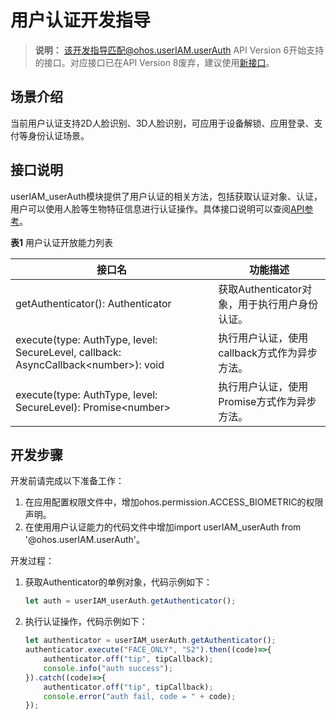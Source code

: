 # 用户认证开发指导

> **说明：**
> 该开发指导匹配@ohos.userIAM.userAuth API Version 6开始支持的接口。对应接口已在API Version 8废弃，建议使用[新接口](userauth-guidelines-api8.md)。

## 场景介绍

当前用户认证支持2D人脸识别、3D人脸识别，可应用于设备解锁、应用登录、支付等身份认证场景。

## 接口说明

userIAM_userAuth模块提供了用户认证的相关方法，包括获取认证对象、认证，用户可以使用人脸等生物特征信息进行认证操作。具体接口说明可以查阅[API参考](../reference/apis/js-apis-useriam-userauth.md)。

**表1** 用户认证开放能力列表

| 接口名                                                       | 功能描述                                      |
| ------------------------------------------------------------ | --------------------------------------------- |
| getAuthenticator(): Authenticator                            | 获取Authenticator对象，用于执行用户身份认证。 |
| execute(type: AuthType, level: SecureLevel, callback: AsyncCallback\<number>): void | 执行用户认证，使用callback方式作为异步方法。  |
| execute(type: AuthType, level: SecureLevel): Promise\<number> | 执行用户认证，使用Promise方式作为异步方法。   |

## 开发步骤

开发前请完成以下准备工作：

1. 在应用配置权限文件中，增加ohos.permission.ACCESS_BIOMETRIC的权限声明。
2. 在使用用户认证能力的代码文件中增加import userIAM_userAuth from '@ohos.userIAM.userAuth'。

开发过程：

1. 获取Authenticator的单例对象，代码示例如下：

   ```js
   let auth = userIAM_userAuth.getAuthenticator();
   ```

2. 执行认证操作，代码示例如下：

   ```js
   let authenticator = userIAM_userAuth.getAuthenticator();
   authenticator.execute("FACE_ONLY", "S2").then((code)=>{
       authenticator.off("tip", tipCallback);
       console.info("auth success");
   }).catch((code)=>{
       authenticator.off("tip", tipCallback);
       console.error("auth fail, code = " + code);
   });
   ```

